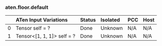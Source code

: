 ### aten.floor.default
|    | ATen Input Variations      | Status   | Isolated   | PCC   | Host   |
|---:|:---------------------------|:---------|:-----------|:------|:-------|
|  0 | Tensor self = ?            | Done     | Unknown    | N/A   | N/A    |
|  1 | Tensor<[1, 1, 1]> self = ? | Done     | Unknown    | N/A   | N/A    |

